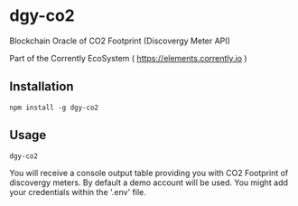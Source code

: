 # dgy-co2
Blockchain Oracle of CO2 Footprint (Discovergy Meter API)

Part of the Corrently EcoSystem ( https://elements.corrently.io )


## Installation
```
npm install -g dgy-co2
```

## Usage
```
dgy-co2
```

You will receive a console output table providing you with CO2 Footprint of discovergy meters. By default a demo account will be used. You might add your credentials within the '.env' file.
